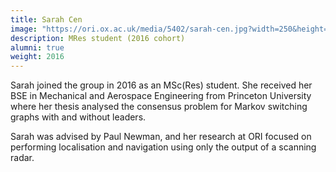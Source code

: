 ```yaml
---
title: Sarah Cen
image: "https://ori.ox.ac.uk/media/5402/sarah-cen.jpg?width=250&height=250&v=1d9e229f71cb310"
description: MRes student (2016 cohort)
alumni: true
weight: 2016
---
```


Sarah joined the group in 2016 as an MSc(Res) student. She received her BSE in Mechanical and Aerospace Engineering from Princeton University where her thesis analysed the consensus problem for Markov switching graphs with and without leaders.

Sarah was advised by Paul Newman, and her research at ORI focused on performing localisation and navigation using only the output of a scanning radar.
